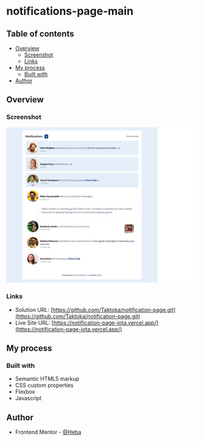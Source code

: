 # notifications-page-main
## Table of contents

- [Overview](#overview)
  - [Screenshot](#screenshot)
  - [Links](#links)
- [My process](#my-process)
  - [Built with](#built-with)
- [Author](#author)

## Overview

### Screenshot

![](./design/ScreenShot%20-desktop.png)

### Links

- Solution URL: [https://github.com/Taktoka/notification-page.git](https://github.com/Taktoka/notification-page.git)
- Live Site URL: [https://notification-page-iota.vercel.app/](https://notification-page-iota.vercel.app/)

## My process

### Built with

- Semantic HTML5 markup
- CSS custom properties
- Flexbox
- Javascript

## Author

- Frontend Mentor - [@Heba](https://www.frontendmentor.io/profile/Heba)
